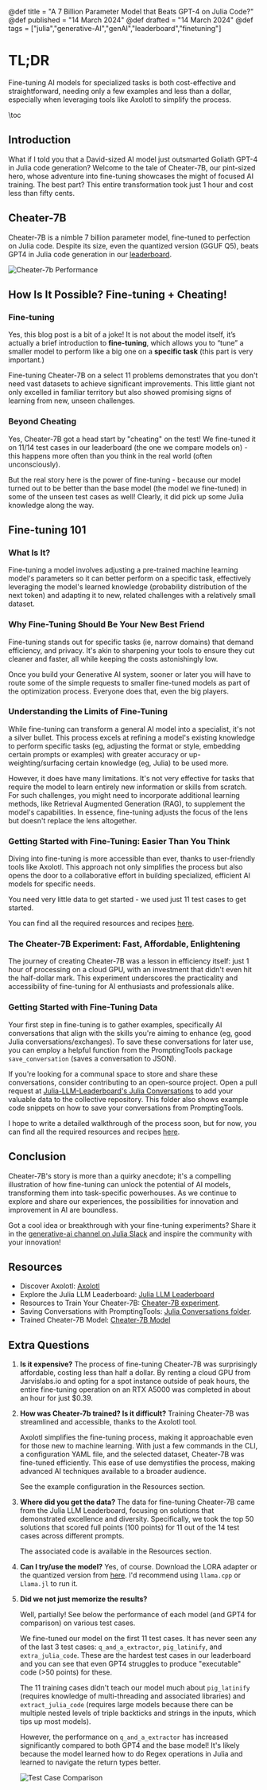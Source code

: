 @def title = "A 7 Billion Parameter Model that Beats GPT-4 on Julia Code?"
@def published = "14 March 2024"
@def drafted = "14 March 2024"
@def tags = ["julia","generative-AI","genAI","leaderboard","finetuning"]

# TL;DR
Fine-tuning AI models for specialized tasks is both cost-effective and straightforward, needing only a few examples and less than a dollar, especially when leveraging tools like Axolotl to simplify the process.

\toc

## Introduction
What if I told you that a David-sized AI model just outsmarted Goliath GPT-4 in Julia code generation? Welcome to the tale of Cheater-7B, our pint-sized hero, whose adventure into fine-tuning showcases the might of focused AI training. The best part? This entire transformation took just 1 hour and cost less than fifty cents.

## Cheater-7B
Cheater-7B is a nimble 7 billion parameter model, fine-tuned to perfection on Julia code. Despite its size, even the quantized version (GGUF Q5), beats GPT4 in Julia code generation in our [leaderboard](https://github.com/svilupp/Julia-LLM-Leaderboard).

![Cheater-7b Performance](/assets/genai_tips_finetuning_cheater/model-comparison.png)

## How Is It Possible? Fine-tuning + Cheating!

### Fine-tuning
Yes, this blog post is a bit of a joke! It is not about the model itself, it’s actually a brief introduction to **fine-tuning**, which allows you to  “tune” a smaller model to perform like a big one on a **specific task** (this part is very important.)

Fine-tuning Cheater-7B on a select 11 problems demonstrates that you don't need vast datasets to achieve significant improvements. This little giant not only excelled in familiar territory but also showed promising signs of learning from new, unseen challenges.

### Beyond Cheating
Yes, Cheater-7B got a head start by "cheating" on the test! We fine-tuned it on 11/14 test cases in our leaderboard (the one we compare models on) - this happens more often than you think in the real world (often unconsciously).

But the real story here is the power of fine-tuning - because our model turned out to be better than the base model (the model we fine-tuned) in some of the unseen test cases as well! Clearly, it did pick up some Julia knowledge along the way.

## Fine-tuning 101

### What Is It?
Fine-tuning a model involves adjusting a pre-trained machine learning model's parameters so it can better perform on a specific task, effectively leveraging the model's learned knowledge (probability distribution of the next token) and adapting it to new, related challenges with a relatively small dataset.

### Why Fine-Tuning Should Be Your New Best Friend
Fine-tuning stands out for specific tasks (ie, narrow domains) that demand efficiency, and privacy. It's akin to sharpening your tools to ensure they cut cleaner and faster, all while keeping the costs astonishingly low.

Once you build your Generative AI system, sooner or later you will have to route some of the simple requests to smaller fine-tuned models as part of the optimization process. Everyone does that, even the big players.

### Understanding the Limits of Fine-Tuning

While fine-tuning can transform a general AI model into a specialist, it's not a silver bullet. This process excels at refining a model's existing knowledge to perform specific tasks (eg, adjusting the format or style, embedding certain prompts or examples) with greater accuracy or up-weighting/surfacing certain knowledge (eg, Julia) to be used more.

However, it does have many limitations. It's not very effective for tasks that require the model to learn entirely new information or skills from scratch. For such challenges, you might need to incorporate additional learning methods, like Retrieval Augmented Generation (RAG), to supplement the model's capabilities. In essence, fine-tuning adjusts the focus of the lens but doesn't replace the lens altogether.

### Getting Started with Fine-Tuning: Easier Than You Think
Diving into fine-tuning is more accessible than ever, thanks to user-friendly tools like Axolotl. This approach not only simplifies the process but also opens the door to a collaborative effort in building specialized, efficient AI models for specific needs.

You need very little data to get started - we used just 11 test cases to get started.

You can find all the required resources and recipes [here](https://github.com/svilupp/Julia-LLM-Leaderboard/tree/main/experiments/cheater-7b-finetune).

### The Cheater-7B Experiment: Fast, Affordable, Enlightening
The journey of creating Cheater-7B was a lesson in efficiency itself: just 1 hour of processing on a cloud GPU, with an investment that didn't even hit the half-dollar mark. This experiment underscores the practicality and accessibility of fine-tuning for AI enthusiasts and professionals alike.

### Getting Started with Fine-Tuning Data

Your first step in fine-tuning is to gather examples, specifically AI conversations that align with the skills you're aiming to enhance (eg, good Julia conversations/exchanges). To save these conversations for later use, you can employ a helpful function from the PromptingTools package `save_conversation` (saves a conversation to JSON).

If you're looking for a communal space to store and share these conversations, consider contributing to an open-source project. Open a pull request at [Julia-LLM-Leaderboard's Julia Conversations](https://github.com/svilupp/Julia-LLM-Leaderboard/tree/main/julia_conversations) to add your valuable data to the collective repository. 
This folder also shows example code snippets on how to save your conversations from PromptingTools.

I hope to write a detailed walkthrough of the process soon, but for now, you can find all the required resources and recipes [here](https://github.com/svilupp/Julia-LLM-Leaderboard/tree/main/experiments/cheater-7b-finetune).

## Conclusion
Cheater-7B's story is more than a quirky anecdote; it's a compelling illustration of how fine-tuning can unlock the potential of AI models, transforming them into task-specific powerhouses. As we continue to explore and share our experiences, the possibilities for innovation and improvement in AI are boundless. 

Got a cool idea or breakthrough with your fine-tuning experiments? Share it in the [generative-ai channel on Julia Slack](https://julialang.slack.com/archives/C06G90C697X) and inspire the community with your innovation!

## Resources
- Discover Axolotl: [Axolotl](https://github.com/OpenAccess-AI-Collective/axolotl)
- Explore the Julia LLM Leaderboard: [Julia LLM Leaderboard](https://github.com/svilupp/Julia-LLM-Leaderboard)
- Resources to Train Your Cheater-7B: [Cheater-7B experiment](https://github.com/svilupp/Julia-LLM-Leaderboard/tree/main/experiments/cheater-7b-finetune).
- Saving Conversations with PromptingTools: [Julia Conversations folder](https://github.com/svilupp/Julia-LLM-Leaderboard/tree/main/julia_conversations).
- Trained Cheater-7B Model: [Cheater-7B Model](https://huggingface.co/svilupp/cheater-7b/tree/main)

## Extra Questions

1. **Is it expensive?**
    The process of fine-tuning Cheater-7B was surprisingly affordable, costing less than half a dollar. By renting a cloud GPU from Jarvislabs.io and opting for a spot instance outside of peak hours, the entire fine-tuning operation on an RTX A5000 was completed in about an hour for just \$0.39.

2. **How was Cheater-7b trained? Is it difficult?**
    Training Cheater-7B was streamlined and accessible, thanks to the Axolotl tool. 
  
    Axolotl simplifies the fine-tuning process, making it approachable even for those new to machine learning. With just a few commands in the CLI, a configuration YAML file, and the selected dataset, Cheater-7B was fine-tuned efficiently. This ease of use demystifies the process, making advanced AI techniques available to a broader audience.

    See the example configuration in the Resources section.

3. **Where did you get the data?**
    The data for fine-tuning Cheater-7B came from the Julia LLM Leaderboard, focusing on solutions that demonstrated excellence and diversity. Specifically, we took the top 50 solutions that scored full points (100 points) for 11 out of the 14 test cases across different prompts. 
  
    The associated code is available in the Resources section.

4. **Can I try/use the model?**
   Yes, of course. Download the LORA adapter or the quantized version from [here](https://huggingface.co/svilupp/cheater-7b/tree/main).
   I'd recommend using `llama.cpp` or `Llama.jl` to run it.

5. **Did we not just memorize the results?**

    Well, partially! See below the performance of each model (and GPT4 for comparison) on various test cases.

    We fine-tuned our model on the first 11 test cases. It has never seen any of the last 3 test cases: `q_and_a_extractor`, `pig_latinify`, and `extra_julia_code`. These are the hardest test cases in our leaderboard and you can see that even GPT4 struggles to produce "executable" code (>50 points) for these.

    The 11 training cases didn't teach our model much about `pig_latinify` (requires knowledge of multi-threading and associated libraries) and `extract_julia_code` (requires large models because there can be multiple nested levels of triple backticks and strings in the inputs, which tips up most models).

    However, the performance on `q_and_a_extractor` has increased significantly compared to both GPT4 and the base model! It's likely because the model learned how to do Regex operations in Julia and learned to navigate the return types better.
    
   ![Test Case Comparison](/assets/genai_tips_finetuning_cheater/test-case-comparison.png)
